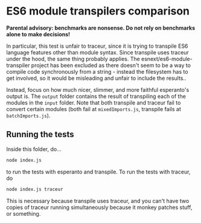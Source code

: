 # ES6 module transpilers comparison

**Parental advisory: benchmarks are nonsense. Do not rely on benchmarks alone to make decisions!**

In particular, this test is unfair to traceur, since it is trying to transpile ES6 language features other than module syntax. Since transpile uses traceur under the hood, the same thing probably applies. The esnext/es6-module-transpiler project has been excluded as there doesn't seem to be a way to compile code synchronously from a string - instead the filesystem has to get involved, so it would be misleading and unfair to include the results..

Instead, focus on how much nicer, slimmer, and more faithful esperanto's output is. The `output` folder contains the result of transpiling each of the modules in the `input` folder. Note that both transpile and traceur fail to convert certain modules (both fail at `mixedImports.js`, transpile fails at `batchImports.js`).

## Running the tests

Inside this folder, do...

```bash
node index.js
```

to run the tests with esperanto and transpile. To run the tests with traceur, do

```bash
node index.js traceur
```

This is necessary because transpile uses traceur, and you can't have two copies of traceur running simultaneously because it monkey patches stuff, or something.
